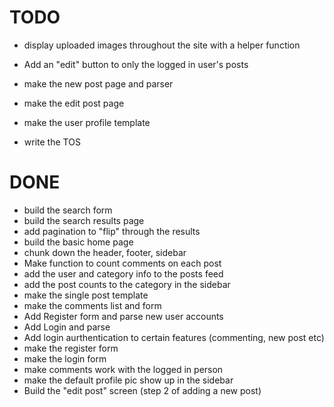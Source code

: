 TODO
====

* display uploaded images throughout the site with a helper function
* Add an "edit" button to only  the logged in user's posts

* make the new post page and parser
* make the edit post page

* make the user profile template
* write the TOS


DONE
====
* build the search form
* build the search results page
* add pagination to "flip" through the results
* build the basic home page
* chunk down the header, footer, sidebar
* Make function to count comments on each post
* add the user and category info to the posts feed
* add the post counts to the category in the sidebar 
* make the single post template
* make the comments list and form
* Add Register form and parse new user accounts
* Add Login and parse
* Add login aurthentication to certain features (commenting, new post etc)
* make the register form
* make the login form
* make comments work with the logged in person
* make the default profile pic show up in the sidebar
* Build the "edit post" screen (step 2 of adding a new post)
